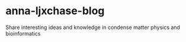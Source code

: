 # anna-ljxchase-blog
Share interesting ideas and knowledge in condense matter physics and bioinformatics
